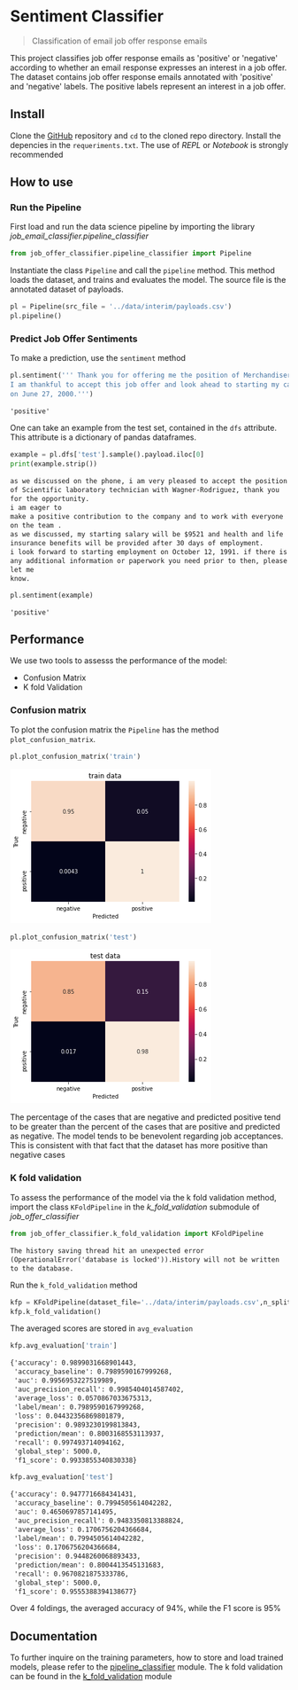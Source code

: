 # Sentiment Classifier
> Classification of email job offer response emails 


This project classifies job offer response emails as 'positive' or 'negative' according to whether an email response expresses an interest in a job offer. The dataset contains job offer response emails annotated with 'positive' and 'negative' labels. The positive labels represent an interest in a job offer.

## Install

Clone the [GitHub](https://github.com/kikejimenez/job_offer_classifier) repository and `cd` to the cloned repo directory. Install the depencies in the `requeriments.txt`. The use of *REPL* or  *Notebook* is strongly  recommended

## How to use

### Run the Pipeline

First load and run the data science pipeline by importing the library  *job_email_classifier.pipeline_classifier*

```python
from job_offer_classifier.pipeline_classifier import Pipeline
```

Instantiate the class `Pipeline` and call the `pipeline` method. This method loads the dataset, and trains and evaluates the model. The source file is the annotated dataset of payloads.

```python
pl = Pipeline(src_file = '../data/interim/payloads.csv')
pl.pipeline()
```

### Predict Job Offer Sentiments

To make a prediction, use the `sentiment` method

```python
pl.sentiment(''' Thank you for offering me the position of Merchandiser with Thomas Ltd.
I am thankful to accept this job offer and look ahead to starting my career with your company
on June 27, 2000.''')
```




    'positive'



One can take an example from the test set, contained in the `dfs` attribute. This attribute is a dictionary of  pandas dataframes.

```python
example = pl.dfs['test'].sample().payload.iloc[0]
print(example.strip())
```

    as we discussed on the phone, i am very pleased to accept the position of Scientific laboratory technician with Wagner-Rodriguez, thank you for the opportunity.
    i am eager to
    make a positive contribution to the company and to work with everyone on the team .
    as we discussed, my starting salary will be $9521 and health and life insurance benefits will be provided after 30 days of employment.
    i look forward to starting employment on October 12, 1991. if there is any additional information or paperwork you need prior to then, please let me
    know.


```python
pl.sentiment(example)
```




    'positive'



## Performance

We use two tools to assesss the performance of the model:
  - Confusion Matrix 
  - K fold Validation

### Confusion matrix

To plot the confusion matrix the `Pipeline` has the method `plot_confusion_matrix`.

```python
pl.plot_confusion_matrix('train')
```


![png](docs/images/output_19_0.png)


```python
pl.plot_confusion_matrix('test')
```


![png](docs/images/output_20_0.png)


The percentage of the cases that are negative and predicted positive tend to be greater than the percent of the cases that are positive and predicted as negative. The model tends to be benevolent regarding job acceptances. This is consistent with that fact that the dataset has more positive than negative cases

### K fold validation

To assess the performance of the model via the k fold validation method, import the class `KFoldPipeline` in the  *k_fold_validation* submodule of *job_offer_classifier*

```python
from job_offer_classifier.k_fold_validation import KFoldPipeline
```

    The history saving thread hit an unexpected error (OperationalError('database is locked')).History will not be written to the database.


Run the `k_fold_validation` method

```python
kfp = KFoldPipeline(dataset_file='../data/interim/payloads.csv',n_splits=4)
kfp.k_fold_validation()
```

The averaged scores are stored in `avg_evaluation`

```python
kfp.avg_evaluation['train']
```




    {'accuracy': 0.9899031668901443,
     'accuracy_baseline': 0.7989590167999268,
     'auc': 0.9956953227519989,
     'auc_precision_recall': 0.9985404014587402,
     'average_loss': 0.0570867033675313,
     'label/mean': 0.7989590167999268,
     'loss': 0.04432356869801879,
     'precision': 0.9893230199813843,
     'prediction/mean': 0.8003168553113937,
     'recall': 0.997493714094162,
     'global_step': 5000.0,
     'f1_score': 0.9933855340830338}



```python
kfp.avg_evaluation['test']
```




    {'accuracy': 0.9477716684341431,
     'accuracy_baseline': 0.7994505614042282,
     'auc': 0.4650697857141495,
     'auc_precision_recall': 0.9483350813388824,
     'average_loss': 0.1706756204366684,
     'label/mean': 0.7994505614042282,
     'loss': 0.1706756204366684,
     'precision': 0.9448260068893433,
     'prediction/mean': 0.8004413545131683,
     'recall': 0.9670821875333786,
     'global_step': 5000.0,
     'f1_score': 0.9555388394138677}



Over 4 foldings, the averaged accuracy of 94%, while the F1 score is 95%

## Documentation

To further inquire on the training parameters, how to store and load trained models, please refer to the [pipeline_classifier](/job_offer_classifier/pipeline_classifier/) module. The k fold validation can be found in the [k_fold_validation](/job_offer_classifier/k_fold_validation/) module
